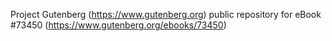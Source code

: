 Project Gutenberg (https://www.gutenberg.org) public repository for eBook #73450 (https://www.gutenberg.org/ebooks/73450)
